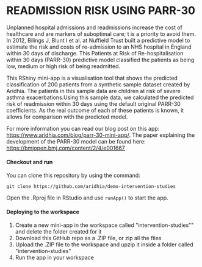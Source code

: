 # READMISSION RISK USING PARR-30

Unplanned hospital admissions and readmissions increase the cost of healthcare and are markers of suboptimal care; t is a priority to avoid them. In 2012, Bilings J, Blunt I et al. at Nuffield Trust built a predictive model to estimate the risk and costs of re-admission to an NHS hospital in England within 30 days of discharge. This Patients at Risk of Re-hospitalisation within 30 days (PARR-30) predictive model classified the patients as being low, medium or high risk of being readmitted.

This RShiny mini-app is a visualisation tool that shows the predicted classification of 200 patients from a synthetic sample dataset created by Aridhia. The patients in this sample data are children at risk of severe asthma exacerbations.Using this sample data, we calculated the predicted risk of readmission within 30 days using the default original PARR-30 coefficients. As the real outcome of each of these patients is known, it allows for comparison with the predicted model. 

For more information you can read our blog post on this app: https://www.aridhia.com/blog/parr-30-mini-app/.
The paper explaining the development of the PARR-30 model can be found here: https://bmjopen.bmj.com/content/2/4/e001667

#### Checkout and run

You can clone this repository by using the command:

```
git clone https://github.com/aridhia/demo-intervention-studies
```

Open the .Rproj file in RStudio and use `runApp()` to start the app.

#### Deploying to the workspace

1. Create a new mini-app in the workspace called "intervention-studies"" and delete the folder created for it
2. Download this GitHub repo as a .ZIP file, or zip all the files
3. Upload the .ZIP file to the workspace and upzip it inside a folder called "intervention-studies"
4. Run the app in your workspace





